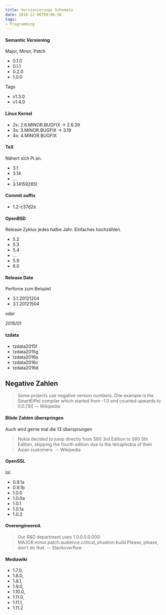 ```yaml
---
title: Versionierungs Schemata
date: 2016-12-06T09:06:58
tags: 
- Programming
---
```


#### Semantic Versioning

Major, Minor, Patch

* 0.1.0
* 0.1.1
* 0.2.0
* 1.0.0

Tags

* v1.3.0
* v1.4.0

#### Linux Kernel

* 2x: 2.6.MINOR.BUGFIX -> 2.6.39
* 3x: 3.MINOR.BUGFIX -> 3.19
* 4x: 4.MINOR.BUGFIX

#### TeX

Nähert sich Pi an.

* 3.1
* 3.14
* ...
* 3.14159265I

#### Commit suffix

* 1.2-c37d2e

#### OpenBSD

Release Zyklus jedes halbe Jahr. Einfaches hochzählen.

* 5.2
* 5.3
* 5.4
* ...
* 5.9
* 6.0

#### Release Date

Perforce zum Beispiel

* 3.1.20121204
* 3.1.20121504

oder

2016/01

#### tzdata

* tzdata2015f
* tzdata2015g
* tzdata2016a
* tzdata2016c
* tzdata2016d

## Negative Zahlen

> Some projects use negative version numbers. One example is the SmartEiffel
> compiler which started from -1.0 and counted upwards to 0.0.[10]
> -- Wikipedia

#### Blöde Zahlen überspringen

Auch wird gerne mal die 13 übersprungen

> Nokia decided to jump directly from S60 3rd Edition to S60 5th Edition,
> skipping the fourth edition due to the tetraphobia of their Asian
> customers.
> -- Wikipedia


#### OpenSSL

lol.

* 0.9.1a
* 0.9.1b
* 1.0.0
* 1.0.0a
* 1.0.1
* 1.0.1a
* 1.0.2

#### Overengineered.

> Our R&D department uses 1.0.0.0.0.000:
> MAJOR.minor.patch.audience.critical_situation.build
> Please, please, don't do that.
> -- Stackoverflow

#### Mediawiki

* 1.7.0,
* 1.8.0,
* 1.8.1,
* 1.9.0,
* 1.10.0,
* 1.11.0,
* 1.11.1,
* 1.11.2
